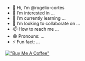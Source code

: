 - 👋 Hi, I’m @rogelio-cortes
- 👀 I’m interested in ...
- 🌱 I’m currently learning ...
- 💞️ I’m looking to collaborate on ...
- 📫 How to reach me ...
- 😄 Pronouns: ...
- ⚡ Fun fact: ...

[!["Buy Me A Coffee"](https://www.buymeacoffee.com/assets/img/custom_images/orange_img.png)](https://www.buymeacoffee.com/rogeliocortes)

<!---
rogelio-cortes/rogelio-cortes is a ✨ special ✨ repository because its `README.md` (this file) appears on your GitHub profile.
You can click the Preview link to take a look at your changes.
--->
